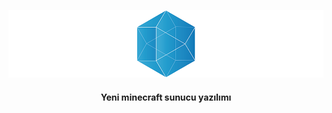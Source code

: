 ![Prismeon](.github/ASSETS/logo_readme.png)

<h4 align="center">Yeni minecraft sunucu yazılımı</h4>
